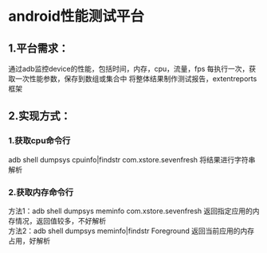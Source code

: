 # android性能测试平台
## 1.平台需求：
通过adb监控device的性能，包括时间，内存，cpu，流量，fps
每执行一次，获取一次性能参数，保存到数组或集合中
将整体结果制作测试报告，extentreports框架
## 2.实现方式：
### 1.获取cpu命令行
adb shell dumpsys cpuinfo|findstr com.xstore.sevenfresh
将结果进行字符串解析
### 2.获取内存命令行
方法1：adb shell dumpsys meminfo com.xstore.sevenfresh
返回指定应用的内存情况，返回值较多，不好解析<br>
方法2：adb shell dumpsys meminfo|findstr Foreground
返回当前应用的内存占用，好解析<br>
